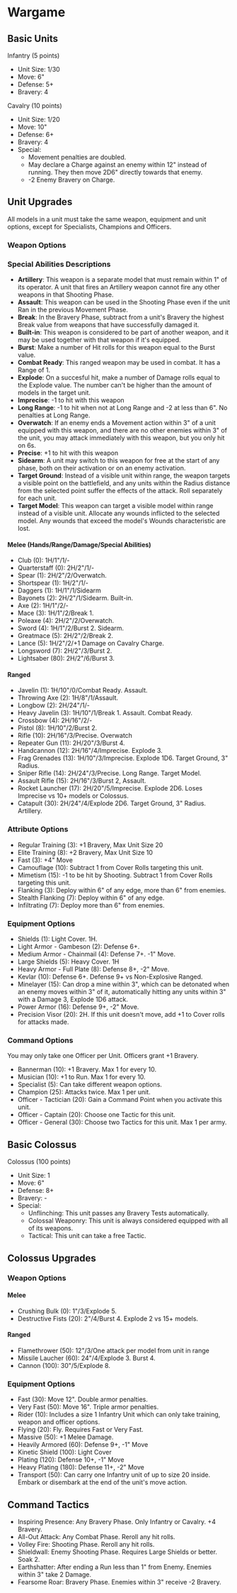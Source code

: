 # Wargame

## Basic Units

Infantry (5 points)

- Unit Size: 1/30
- Move: 6"
- Defense: 5+
- Bravery: 4

Cavalry (10 points)

- Unit Size: 1/20
- Move: 10"
- Defense: 6+
- Bravery: 4
- Special:
	- Movement penalties are doubled.
	- May declare a Charge against an enemy within 12" instead of running. They then move 2D6" directly towards that enemy.
	- -2 Enemy Bravery on Charge.

## Unit Upgrades

All models in a unit must take the same weapon, equipment and unit options, except for Specialists, Champions and Officers.

### Weapon Options

### Special Abilities Descriptions

- **Artillery**: This weapon is a separate model that must remain within 1" of its operator. A unit that fires an Artillery weapon cannot fire any other weapons in that Shooting Phase.
- **Assault**: This weapon can be used in the Shooting Phase even if the unit Ran in the previous Movement Phase.
- **Break**: In the Bravery Phase, subtract from a unit's Bravery the highest Break value from weapons that have successfully damaged it.
- **Built-in**: This weapon is considered to be part of another weapon, and it may be used together with that weapon if it's equipped.
- **Burst**: Make a number of Hit rolls for this weapon equal to the Burst value.
- **Combat Ready**: This ranged weapon may be used in combat. It has a Range of 1.
- **Explode**: On a succesful hit, make a number of Damage rolls equal to the Explode value. The number can't be higher than the amount of models in the target unit.
- **Imprecise**: -1 to hit with this weapon
- **Long Range**: -1 to hit when not at Long Range and -2 at less than 6". No penalties at Long Range.
- **Overwatch**: If an enemy ends a Movement action within 3" of a unit equipped with this weapon, and there are no other enemies within 3" of the unit, you may attack immediately with this weapon, but you only hit on 6s.
- **Precise**: +1 to hit with this weapon
- **Sidearm**: A unit may switch to this weapon for free at the start of any phase, both on their activation or on an enemy activation.
- **Target Ground**: Instead of a visible unit within range, the weapon targets a visible point on the battlefield, and any units within the Radius distance from the selected point suffer the effects of the attack. Roll separately for each unit.
- **Target Model**: This weapon can target a visible model within range instead of a visible unit. Allocate any wounds inflicted to the selected model. Any wounds that exceed the model's Wounds characteristic are lost.

#### Melee (Hands/Range/Damage/Special Abilities)

- Club (0): 1H/1"/1/-
- Quarterstaff (0): 2H/2"/1/-
- Spear (1): 2H/2"/2/Overwatch.
- Shortspear (1): 1H/2"/1/-
- Daggers (1): 1H/1"/1/Sidearm
- Bayonets (2): 2H/2"/1/Sidearm. Built-in.
- Axe (2): 1H/1"/2/-
- Mace (3): 1H/1"/2/Break 1.
- Poleaxe (4): 2H/2"/2/Overwatch.
- Sword (4): 1H/1"/2/Burst 2. Sidearm.
- Greatmace (5): 2H/2"/2/Break 2.
- Lance (5): 1H/2"/2/+1 Damage on Cavalry Charge.
- Longsword (7): 2H/2"/3/Burst 2.
- Lightsaber (80): 2H/2"/6/Burst 3.

#### Ranged

- Javelin (1): 1H/10"/0/Combat Ready. Assault.
- Throwing Axe (2): 1H/8"/1/Assault.
- Longbow (2): 2H/24"/1/-
- Heavy Javelin (3): 1H/10"/1/Break 1. Assault. Combat Ready.
- Crossbow (4): 2H/16"/2/-
- Pistol (8): 1H/10"/2/Burst 2.
- Rifle (10): 2H/16"/3/Precise. Overwatch
- Repeater Gun (11): 2H/20"/3/Burst 4.
- Handcannon (12): 2H/16"/4/Imprecise. Explode 3.
- Frag Grenades (13): 1H/10"/3/Imprecise. Explode 1D6. Target Ground, 3" Radius.
- Sniper Rifle (14): 2H/24"/3/Precise. Long Range. Target Model.
- Assault Rifle (15): 2H/16"/3/Burst 2, Assault.
- Rocket Launcher (17): 2H/20"/5/Imprecise. Explode 2D6. Loses Imprecise vs 10+ models or Colossus.
- Catapult (30): 2H/24"/4/Explode 2D6. Target Ground, 3" Radius. Artillery.

### Attribute Options

- Regular Training (3): +1 Bravery, Max Unit Size 20
- Elite Training (8): +2 Bravery, Max Unit Size 10
- Fast (3): +4" Move
- Camouflage (10): Subtract 1 from Cover Rolls targeting this unit.
- Mimetism (15): -1 to be hit by Shooting. Subtract 1 from Cover Rolls targeting this unit.
- Flanking (3): Deploy within 6" of any edge, more than 6" from enemies.
- Stealth Flanking (7): Deploy within 6" of any edge.
- Infiltrating (7): Deploy more than 6" from enemies.

### Equipment Options

- Shields (1): Light Cover. 1H.
- Light Armor - Gambeson (2): Defense 6+.
- Medium Armor - Chainmail (4): Defense 7+. -1" Move.
- Large Shields (5): Heavy Cover. 1H
- Heavy Armor - Full Plate (8): Defense 8+, -2" Move.
- Kevlar (10): Defense 6+. Defense 9+ vs Non-Explosive Ranged.
- Minelayer (15): Can drop a mine within 3", which can be detonated when an enemy moves within 3" of it, automatically hitting any units within 3" with a Damage 3, Explode 1D6 attack.
- Power Armor (16): Defense 9+, -2" Move.
- Precision Visor (20): 2H. If this unit doesn't move, add +1 to Cover rolls for attacks made.

### Command Options

You may only take one Officer per Unit. Officers grant +1 Bravery.

- Bannerman (10): +1 Bravery. Max 1 for every 10.
- Musician (10): +1 to Run. Max 1 for every 10.
- Specialist (5): Can take different weapon options.
- Champion (25): Attacks twice. Max 1 per unit.
- Officer - Tactician (20): Gain a Command Point when you activate this unit.
- Officer - Captain (20): Choose one Tactic for this unit.
- Officer - General (30): Choose two Tactics for this unit. Max 1 per army.

## Basic Colossus

Colossus (100 points)

- Unit Size: 1
- Move: 6"
- Defense: 8+
- Bravery: -
- Special:
	- Unflinching: This unit passes any Bravery Tests automatically.
	- Colossal Weaponry: This unit is always considered equipped with all of its weapons.
	- Tactical: This unit can take a free Tactic.

## Colossus Upgrades

### Weapon Options

#### Melee

- Crushing Bulk (0): 1"/3/Explode 5.
- Destructive Fists (20): 2"/4/Burst 4. Explode 2 vs 15+ models.

#### Ranged

- Flamethrower (50): 12"/3/One attack per model from unit in range
- Missile Laucher (60): 24"/4/Explode 3. Burst 4.
- Cannon (100): 30"/5/Explode 8.

### Equipment Options

- Fast (30): Move 12". Double armor penalties.
- Very Fast (50): Move 16". Triple armor penalties.
- Rider (10): Includes a size 1 Infantry Unit which can only take training, weapon and officer options.
- Flying (20): Fly. Requires Fast or Very Fast.
- Massive (50): +1 Melee Damage.
- Heavily Armored (60): Defense 9+, -1" Move
- Kinetic Shield (100): Light Cover
- Plating (120): Defense 10+, -1" Move
- Heavy Plating (180): Defense 11+, -2" Move
- Transport (50): Can carry one Infantry unit of up to size 20 inside. Embark or disembark at the end of the unit's move action.

## Command Tactics

- Inspiring Presence: Any Bravery Phase. Only Infantry or Cavalry. +4 Bravery.
- All-Out Attack: Any Combat Phase. Reroll any hit rolls.
- Volley Fire: Shooting Phase. Reroll any hit rolls.
- Shieldwall: Enemy Shooting Phase. Requires Large Shields or better. Soak 2.
- Earthshatter: After ending a Run less than 1" from Enemy. Enemies within 3" take 2 Damage.
- Fearsome Roar: Bravery Phase. Enemies within 3" receive -2 Bravery.

